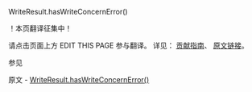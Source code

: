  WriteResult.hasWriteConcernError()

 ！本页翻译征集中！

请点击页面上方 EDIT THIS PAGE 参与翻译。
详见：
[贡献指南]( https://github.com/JinMuInfo/MongoDB-Manual-zh/blob/master/CONTRIBUTING.md )、
[原文链接](  https://docs.mongodb.com/manual/reference/method/WriteResult.hasWriteConcernError/  )。

 参见

原文 - [WriteResult.hasWriteConcernError()]( https://docs.mongodb.com/manual/reference/method/WriteResult.hasWriteConcernError/ )


